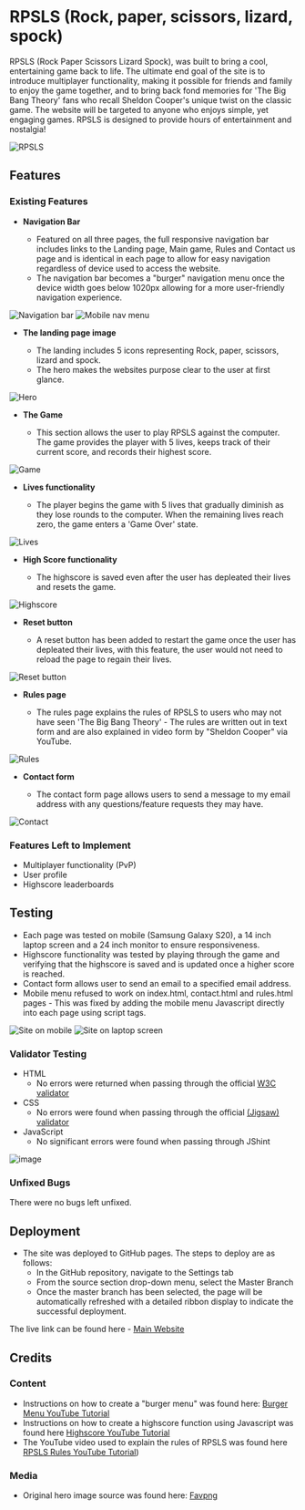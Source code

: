 # RPSLS (Rock, paper, scissors, lizard, spock)

RPSLS (Rock Paper Scissors Lizard Spock), was built to bring a cool, entertaining game back to life. The ultimate end goal of the site is to introduce multiplayer functionality, making it possible for friends and family to enjoy the game together, and to bring back fond memories for 'The Big Bang Theory' fans who recall Sheldon Cooper's unique twist on the classic game. The website will be targeted to anyone who enjoys simple, yet engaging games. RPSLS is designed to provide hours of entertainment and nostalgia!

![RPSLS](https://github.com/GuledY/Project-2---RPSLS/assets/141145982/32c3c39a-0d10-49a4-b950-2c2eeb956af5)

## Features 

### Existing Features

- __Navigation Bar__

  - Featured on all three pages, the full responsive navigation bar includes links to the Landing page, Main game, Rules and Contact us page and is identical in each page to allow for easy navigation regardless of      device used to access the website.
  - The navigation bar becomes a "burger" navigation menu once the device width goes below 1020px allowing for a more user-friendly navigation experience.

![Navigation bar](https://github.com/GuledY/Project-2---RPSLS/assets/141145982/d1284c30-967e-4cc9-a4e3-e1612dd47fe5)
![Mobile nav menu](https://github.com/GuledY/Project-2---RPSLS/assets/141145982/6e23e9cc-6808-411f-8f82-b5be5be74b54)

- __The landing page image__

  - The landing includes 5 icons representing Rock, paper, scissors, lizard and spock. 
  - The hero makes the websites purpose clear to the user at first glance. 

![Hero](https://github.com/GuledY/Project-2---RPSLS/assets/141145982/609bf51d-996c-4eef-bb72-cdd78d3929bc)

- __The Game__

  - This section allows the user to play RPSLS against the computer. The game provides the player with 5 lives, keeps track of their current score, and records their highest score.
    
![Game](https://github.com/GuledY/Project-2---RPSLS/assets/141145982/fd2d18e9-71b9-43d2-b116-fb92aca17687)

- __Lives functionality__

  - The player begins the game with 5 lives that gradually diminish as they lose rounds to the computer. When the remaining lives reach zero, the game enters a 'Game Over' state.
    
![Lives](https://github.com/GuledY/Project-2---RPSLS/assets/141145982/84b87725-28e2-4e6f-ab47-8ddcc7a2152c)

- __High Score functionality__

  - The highscore is saved even after the user has depleated their lives and resets the game.
    
![Highscore](https://github.com/GuledY/Project-2---RPSLS/assets/141145982/91254d56-f8f9-4f80-8fd1-ada4166b6730)

- __Reset button__
  
  - A reset button has been added to restart the game once the user has depleated their lives, with this feature, the user would not need to reload the page to regain their lives.
    
![Reset button](https://github.com/GuledY/Project-2---RPSLS/assets/141145982/749a25f4-b831-4e39-8085-e108db7caa28)

- __Rules page__

  - The rules page explains the rules of RPSLS to users who may not have seen 'The Big Bang Theory' - The rules are written out in text form and are also explained in video form by "Sheldon Cooper" via YouTube. 

![Rules](https://github.com/GuledY/Project-2---RPSLS/assets/141145982/9cd80bd2-547d-4d5f-8b93-140974d9d348)

- __Contact form__

  - The contact form page allows users to send a message to my email address with any questions/feature requests they may have.

![Contact](https://github.com/GuledY/Project-2---RPSLS/assets/141145982/e476f0d5-824c-46e0-a70e-56eedcf929c0)

### Features Left to Implement

- Multiplayer functionality (PvP)
- User profile
- Highscore leaderboards

## Testing 

- Each page was tested on mobile (Samsung Galaxy S20), a 14 inch laptop screen and a 24 inch monitor to ensure responsiveness. 
- Highscore functionality was tested by playing through the game and verifying that the highscore is saved and is updated once a higher score is reached.
- Contact form allows user to send an email to a specified email address.
- Mobile menu refused to work on index.html, contact.html and rules.html pages - This was fixed by adding the mobile menu Javascript directly into each page using script tags.

![Site on mobile](https://github.com/GuledY/Project-2---RPSLS/assets/141145982/c33b8951-6d14-48f9-b709-76288afae98b)
![Site on laptop screen](https://github.com/GuledY/Project-2---RPSLS/assets/141145982/400a830d-b6ac-4b2a-abeb-d89e7334fb56)

### Validator Testing 

- HTML
  - No errors were returned when passing through the official [W3C validator](https://validator.w3.org/nu/?doc=https%3A%2F%2Fguledy.github.io%2FProject-2---RPSLS%2Findex.html)
- CSS
  - No errors were found when passing through the official [(Jigsaw) validator](https://jigsaw.w3.org/css-validator/validator?uri=https%3A%2F%2Fguledy.github.io%2FProject-2---RPSLS%2Findex.html&profile=css3svg&usermedium=all&warning=1&vextwarning=&lang=en)
- JavaScript
  - No significant errors were found when passing through JShint

![image](https://github.com/GuledY/Project-2---RPSLS/assets/141145982/743a9956-247d-4c3b-bace-ef2169e9996c)
    
### Unfixed Bugs

There were no bugs left unfixed.

## Deployment

- The site was deployed to GitHub pages. The steps to deploy are as follows: 
  - In the GitHub repository, navigate to the Settings tab 
  - From the source section drop-down menu, select the Master Branch
  - Once the master branch has been selected, the page will be automatically refreshed with a detailed ribbon display to indicate the successful deployment. 

The live link can be found here - [Main Website](https://guledy.github.io/Project-2---RPSLS/index.html)

## Credits 

### Content 

- Instructions on how to create a "burger menu" was found here: [Burger Menu YouTube Tutorial](https://www.youtube.com/watch?v=OFKBep95lb4)
- Instructions on how to create a highscore function using Javascript was found here [Highscore YouTube Tutorial](https://www.youtube.com/watch?v=LEy0Y9QWG88)
- The YouTube video used to explain the rules of RPSLS was found here [RPSLS Rules YouTube Tutorial](https://www.youtube.com/watch?v=_PUEoDYpUyQ))

### Media

- Original hero image source was found here: [Favpng](https://favpng.com/png_view/scissors-rock-paper-scissors-rock-paper-scissors-lizard-spock-png/JTBrnZxu/)


